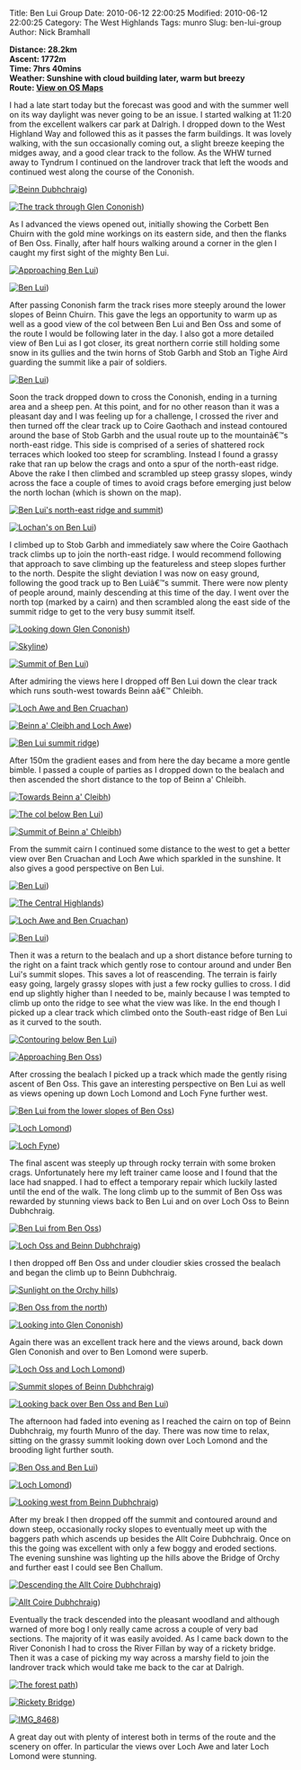Title: Ben Lui Group
Date: 2010-06-12 22:00:25
Modified: 2010-06-12 22:00:25
Category: The West Highlands
Tags: munro
Slug: ben-lui-group
Author: Nick Bramhall

**Distance: 28.2km  
Ascent: 1772m  
Time: 7hrs 40mins  
Weather: Sunshine with cloud building later, warm but breezy  
Route: [View on OS Maps](https://www.invertedworld.co.uk/hillwalking/hillwalk/128)**



I had a late start today but the forecast was good and with the summer well on its way daylight was never going to be an issue. I started walking at 11:20 from the excellent walkers car park at Dalrigh. I dropped down to the West Highland Way and followed this as it passes the farm buildings. It was lovely walking, with the sun occasionally coming out, a slight breeze keeping the midges away, and a good clear track to the follow. As the WHW turned away to Tyndrum I continued on the landrover track that left the woods and continued west along the course of the Cononish.

<!--more-->

[![Beinn Dubhchraig](https://live.staticflickr.com/4013/4705734616_da90623ae4_b.jpg "Beinn Dubhchraig")](https://www.flickr.com/photos/black_friction/4705734616/))



[![The track through Glen Cononish](https://live.staticflickr.com/4015/4705103859_ffcb40fbb1_b.jpg "The track through Glen Cononish")](https://www.flickr.com/photos/black_friction/4705103859/))



As I advanced the views opened out, initially showing the Corbett Ben Chuirn with the gold mine workings on its eastern side, and then the flanks of Ben Oss. Finally, after half hours walking around a corner in the glen I caught my first sight of the mighty Ben Lui.



[![Approaching Ben Lui](https://live.staticflickr.com/4071/4692480041_9c9c057d27_b.jpg "Approaching Ben Lui")](https://www.flickr.com/photos/black_friction/4692480041/))



[![Ben Lui](https://live.staticflickr.com/4017/4706843652_26d484e0a7_b.jpg "Ben Lui")](https://www.flickr.com/photos/black_friction/4706843652/))



After passing Cononish farm the track rises more steeply around the lower slopes of Beinn Chuirn. This gave the legs an opportunity to warm up as well as a good view of the col between Ben Lui and Ben Oss and some of the route I would be following later in the day. I also got a more detailed view of Ben Lui as I got closer, its great northern corrie still holding some snow in its gullies and the twin horns of Stob Garbh and Stob an Tighe Aird guarding the summit like a pair of soldiers.



[![Ben Lui](https://live.staticflickr.com/4007/4700911261_a60fc0d6d7_b.jpg "Ben Lui")](https://www.flickr.com/photos/black_friction/4700911261/))



Soon the track dropped down to cross the Cononish, ending in a turning area and a sheep pen. At this point, and for no other reason than it was a pleasant day and I was feeling up for a challenge, I crossed the river and then turned off the clear track up to Coire Gaothach and instead contoured around the base of Stob Garbh and the usual route up to the mountainâ€™s north-east ridge. This side is comprised of a series of shattered rock terraces which looked too steep for scrambling. Instead I found a grassy rake that ran up below the crags and onto a spur of the north-east ridge. Above the rake I then climbed and scrambled up steep grassy slopes, windy across the face a couple of times to avoid crags before emerging just below the north lochan (which is shown on the map).



[![Ben Lui's north-east ridge and summit](https://live.staticflickr.com/1293/4706216531_481b323d14_b.jpg "Ben Lui's north-east ridge and summit")](https://www.flickr.com/photos/black_friction/4706216531/))



[![Lochan's on Ben Lui](https://live.staticflickr.com/4054/4706220625_742243ed82_b.jpg "Lochan's on Ben Lui")](https://www.flickr.com/photos/black_friction/4706220625/))



I climbed up to Stob Garbh and immediately saw where the Coire Gaothach track climbs up to join the north-east ridge. I would recommend following that approach to save climbing up the featureless and steep slopes further to the north. Despite the slight deviation I was now on easy ground, following the good track up to Ben Luiâ€™s summit. There were now plenty of people around, mainly descending at this time of the day. I went over the north top (marked by a cairn) and then scrambled along the east side of the summit ridge to get to the very busy summit itself.



[![Looking down Glen Cononish](https://live.staticflickr.com/4052/4706865244_2d4f69d9aa_b.jpg "Looking down Glen Cononish")](https://www.flickr.com/photos/black_friction/4706865244/))



[![Skyline](https://live.staticflickr.com/4030/4710896092_590a0a796e_b.jpg "Skyline")](https://www.flickr.com/photos/black_friction/4710896092/))



[![Summit of Ben Lui](https://live.staticflickr.com/4070/4705107315_b16ea36597_b.jpg "Summit of Ben Lui")](https://www.flickr.com/photos/black_friction/4705107315/))



After admiring the views here I dropped off Ben Lui down the clear track which runs south-west towards Beinn aâ€™ Chleibh. 



[![Loch Awe and Ben Cruachan](https://live.staticflickr.com/1307/4705755502_388d5152b8_b.jpg "Loch Awe and Ben Cruachan")](https://www.flickr.com/photos/black_friction/4705755502/))



[![Beinn a' Cleibh and Loch Awe](https://live.staticflickr.com/4032/4705758420_044f5ab587_b.jpg "Beinn a' Cleibh and Loch Awe")](https://www.flickr.com/photos/black_friction/4705758420/))



[![Ben Lui summit ridge](https://live.staticflickr.com/4055/4705122883_26c3292e6c_b.jpg "Ben Lui summit ridge")](https://www.flickr.com/photos/black_friction/4705122883/))



After 150m the gradient eases and from here the day became a more gentle bimble. I passed a couple of parties as I dropped down to the bealach and then ascended the short distance to the top of Beinn a' Chleibh. 



[![Towards Beinn a' Cleibh](https://live.staticflickr.com/4071/4705136155_4aaa82b7ac_b.jpg "Towards Beinn a' Cleibh")](https://www.flickr.com/photos/black_friction/4705136155/))



[![The col below Ben Lui](https://live.staticflickr.com/4060/4705146853_a884dc9c63_b.jpg "The col below Ben Lui")](https://www.flickr.com/photos/black_friction/4705146853/))



[![Summit of Beinn a' Chleibh](https://live.staticflickr.com/1296/4705150841_14f76d92ff_b.jpg "Summit of Beinn a' Chleibh")](https://www.flickr.com/photos/black_friction/4705150841/))



From the summit cairn I continued some distance to the west to get a better view over Ben Cruachan and Loch Awe which sparkled in the sunshine. It also gives a good perspective on Ben Lui.



[![Ben Lui](https://live.staticflickr.com/4047/4705797664_59f50d23e7_b.jpg "Ben Lui")](https://www.flickr.com/photos/black_friction/4705797664/))



[![The Central Highlands](https://live.staticflickr.com/4051/4705157521_757eb45690_b.jpg "The Central Highlands")](https://www.flickr.com/photos/black_friction/4705157521/))



[![Loch Awe and Ben Cruachan](https://live.staticflickr.com/1266/4705163037_54663068f9_b.jpg "Loch Awe and Ben Cruachan")](https://www.flickr.com/photos/black_friction/4705163037/))



[![Ben Lui](https://live.staticflickr.com/4024/4705172159_1e35e7a2f4_b.jpg "Ben Lui")](https://www.flickr.com/photos/black_friction/4705172159/))

 

Then it was a return to the bealach and up a short distance before turning to the right on a faint track which gently rose to contour around and under Ben Lui's summit slopes. This saves a lot of reascending. The terrain is fairly easy going, largely grassy slopes with just a few rocky gullies to cross. I did end up slightly higher than I needed to be, mainly because I was tempted to climb up onto the ridge to see what the view was like. In the end though I picked up a clear track which climbed onto the South-east ridge of Ben Lui as it curved to the south.



[![Contouring below Ben Lui](https://live.staticflickr.com/4015/4705184659_7d4a399b1c_b.jpg "Contouring below Ben Lui")](https://www.flickr.com/photos/black_friction/4705184659/))



[![Approaching Ben Oss](https://live.staticflickr.com/4055/4705830614_19652e28b0_b.jpg "Approaching Ben Oss")](https://www.flickr.com/photos/black_friction/4705830614/))



After crossing the bealach I picked up a track which made the gently rising ascent of Ben Oss. This gave an interesting perspective on Ben Lui as well as views opening up down Loch Lomond and Loch Fyne further west.



[![Ben Lui from the lower slopes of Ben Oss](https://live.staticflickr.com/4005/4705190177_52be5a94e4_b.jpg "Ben Lui from the lower slopes of Ben Oss")](https://www.flickr.com/photos/black_friction/4705190177/))



[![Loch Lomond](https://live.staticflickr.com/1266/4705836346_e90e2ac9d0_b.jpg "Loch Lomond")](https://www.flickr.com/photos/black_friction/4705836346/))



[![Loch Fyne](https://live.staticflickr.com/4030/4705195371_90e94e7645_b.jpg "Loch Fyne")](https://www.flickr.com/photos/black_friction/4705195371/))



The final ascent was steeply up through rocky terrain with some broken crags. Unfortunately here my left trainer came loose and I found that the lace had snapped. I had to effect a temporary repair which luckily lasted until the end of the walk. The long climb up to the summit of Ben Oss was rewarded by stunning views back to Ben Lui and on over Loch Oss to Beinn Dubhchraig.



[![Ben Lui from Ben Oss](https://live.staticflickr.com/4026/4705844206_5310c16aed_b.jpg "Ben Lui from Ben Oss")](https://www.flickr.com/photos/black_friction/4705844206/))



[![Loch Oss and Beinn Dubhchraig](https://live.staticflickr.com/1298/4705850362_a1638dd62e_b.jpg "Loch Oss and Beinn Dubhchraig")](https://www.flickr.com/photos/black_friction/4705850362/))



I then dropped off Ben Oss and under cloudier skies crossed the bealach and began the climb up to Beinn Dubhchraig.



[![Sunlight on the Orchy hills](https://live.staticflickr.com/4070/4705217573_2de32dcd73_b.jpg "Sunlight on the Orchy hills")](https://www.flickr.com/photos/black_friction/4705217573/))



[![Ben Oss from the north](https://live.staticflickr.com/4019/4705857960_0c856e2fc5_b.jpg "Ben Oss from the north")](https://www.flickr.com/photos/black_friction/4705857960/))



[![Looking into Glen Cononish](https://live.staticflickr.com/4046/4705868786_4faac1e4fa_b.jpg "Looking into Glen Cononish")](https://www.flickr.com/photos/black_friction/4705868786/))



Again there was an excellent track here and the views around, back down Glen Cononish and over to Ben Lomond were superb.



[![Loch Oss and Loch Lomond](https://live.staticflickr.com/4059/4705228575_298110a8a3_b.jpg "Loch Oss and Loch Lomond")](https://www.flickr.com/photos/black_friction/4705228575/))



[![Summit slopes of Beinn Dubhchraig](https://live.staticflickr.com/4052/4705237583_c58c4918bd_b.jpg "Summit slopes of Beinn Dubhchraig")](https://www.flickr.com/photos/black_friction/4705237583/))



[![Looking back over Ben Oss and Ben Lui](https://live.staticflickr.com/1289/4705877306_3dc6787cdc_b.jpg "Looking back over Ben Oss and Ben Lui")](https://www.flickr.com/photos/black_friction/4705877306/))



The afternoon had faded into evening as I reached the cairn on top of Beinn Dubhchraig, my fourth Munro of the day. There was now time to relax, sitting on the grassy summit looking down over Loch Lomond and the brooding light further south.



[![Ben Oss and Ben Lui](https://live.staticflickr.com/4044/4705245459_a22ec640ac_b.jpg "Ben Oss and Ben Lui")](https://www.flickr.com/photos/black_friction/4705245459/))



[![Loch Lomond](https://live.staticflickr.com/4016/4705250389_c230cf34d0_b.jpg "Loch Lomond")](https://www.flickr.com/photos/black_friction/4705250389/))



[![Looking west from Beinn Dubhchraig](https://live.staticflickr.com/4059/4705242639_3a7845c987_b.jpg "Looking west from Beinn Dubhchraig")](https://www.flickr.com/photos/black_friction/4705242639/))



After my break I then dropped off the summit and contoured around and down steep, occasionally rocky slopes to eventually meet up with the baggers path which ascends up besides the Allt Coire Dubhchraig. Once on this the going was excellent with only a few boggy and eroded sections. The evening sunshine was lighting up the hills above the Bridge of Orchy and further east I could see Ben Challum.



[![Descending the Allt Coire Dubhchraig](https://live.staticflickr.com/1286/4705264185_9bb78f2b1e_b.jpg "Descending the Allt Coire Dubhchraig")](https://www.flickr.com/photos/black_friction/4705264185/))



[![Allt Coire Dubhchraig](https://live.staticflickr.com/4065/4694235017_87b0fb9039_b.jpg "Allt Coire Dubhchraig")](https://www.flickr.com/photos/black_friction/4694235017/))



Eventually the track descended into the pleasant woodland and although warned of more bog I only really came across a couple of very bad sections. The majority of it was easily avoided. As I came back down to the River Cononish I had to cross the River Fillan by way of a rickety bridge. Then it was a case of picking my way across a marshy field to join the landrover track which would take me back to the car at Dalrigh.



[![The forest path](https://live.staticflickr.com/4025/4705271023_03ddf7cca6_b.jpg "The forest path")](https://www.flickr.com/photos/black_friction/4705271023/))



[![Rickety Bridge](https://live.staticflickr.com/4051/4705274625_51be3c1104_b.jpg "Rickety Bridge")](https://www.flickr.com/photos/black_friction/4705274625/))



[![IMG_8468](https://live.staticflickr.com/4062/4710904878_ab26c16bf4_b.jpg "IMG_8468")](https://www.flickr.com/photos/black_friction/4710904878/))



A great day out with plenty of interest both in terms of the route and the scenery on offer. In particular the views over Loch Awe and later Loch Lomond were stunning.
